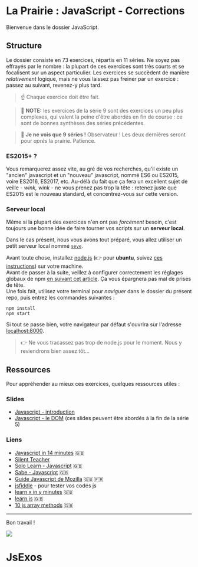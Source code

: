 # La Prairie : JavaScript - Corrections

Bienvenue dans le dossier JavaScript.

## Structure

Le dossier consiste en 73 exercices, répartis en 11 séries.
Ne soyez pas effrayés par le nombre : la plupart de ces exercices sont très courts et se focalisent sur un aspect particulier.
Les exercices se succèdent de manière _relativement_ logique, mais ne vous laissez pas freiner par un exercice : passez au suivant, revenez-y plus tard.

> ☝️ Chaque exercice doit être fait.

> 🤟 **NOTE:** les exercices de la série 9 sont des exercices un peu plus complexes, qui valent la peine d'être abordés en fin de course : ce sont de bonnes synthèses des séries précédentes.

> 🤔 **Je ne vois que 9 séries !** Observateur ! Les deux dernières seront pour _après_ la prairie. Patience.

### ES2015+ ?

Vous remarquerez assez vite, au gré de vos recherches, qu'il existe un "ancien" javascript et un "nouveau" javascript, nommé ES6 ou ES2015, voire ES2016, ES2017, etc.
Au-délà du fait que ça fera un excellent sujet de veille - *wink, wink* - ne vous prenez pas trop la tête : retenez juste que ES2015 est le nouveau standard, et concentrez-vous sur cette version.

### Serveur local

Même si la plupart des exercices n'en ont pas _forcément_ besoin, c'est toujours une bonne idée de faire tourner vos scripts sur un **serveur local**.

Dans le cas présent, nous vous avons tout préparé, vous allez utiliser un petit serveur local nommé [`seve`](https://github.com/leny/seve).

Avant toute chose, installez [node.js](https://nodejs.org/en) (👉 pour **ubuntu**, suivez [ces instructions](https://github.com/nodesource/distributions/blob/master/README.md#deb))  sur votre machine.  
Avant de passer à la suite, veillez à configurer correctement les réglages globaux de npm [en suivant cet article](https://docs.npmjs.com/resolving-eacces-permissions-errors-when-installing-packages-globally#manually-change-npms-default-directory). Ça vous épargnera pas mal de prises de tête.  
Une fois fait, utilisez votre terminal pour *naviguer* dans le dossier du présent repo, puis entrez les commandes suivantes :

	npm install
	npm start

Si tout se passe bien, votre navigateur par défaut s'ouvrira sur l'adresse [localhost:8000](https://localhost:8000).

> 👉 Ne vous tracassez pas trop de node.js pour le moment. Nous y reviendrons bien assez tôt...

## Ressources

Pour appréhender au mieux ces exercices, quelques ressources utiles :

### Slides

- [Javascript - introduction](https://docs.google.com/presentation/d/156vrNVBSOSy_YdHRKbaoqXfr3GALC2dtZFbaU-pR5eI/edit#slide=id.g35f391192_04)
- [Javascript - le DOM](https://docs.google.com/presentation/d/1zcucIJ-y8xyT5rjCE5hpPjBWq-RjIBusuXvIygfnqPQ/edit?usp=sharing) (ces slides peuvent être abordés à la fin de la série 5)

### Liens

- [Javascript in 14 minutes](https://jgthms.com/javascript-in-14-minutes/) 🇬🇧
- [Silent Teacher](http://silentteacher.toxicode.fr/)
- [Solo Learn - Javascript](https://www.sololearn.com/Course/JavaScript/) 🇬🇧
- [Sabe - Javascript](https://sabe.io/classes/javascript) 🇬🇧
- [Guide Javascript de Mozilla](https://developer.mozilla.org/fr/docs/Web/JavaScript/Guide/Apropos) 🇬🇧 🇫🇷
- [jsfiddle](https://jsfiddle.net/) - pour tester vos codes js
- [learn x in y minutes](https://learnxinyminutes.com/docs/javascript/) 🇬🇧
- [learn js](http://www.learn-js.org/) 🇬🇧
- [10 js array methods](https://dev.to/frugencefidel/10-javascript-array-methods-you-should-know-4lk3) 🇬🇧

* * *

Bon travail !

![](https://media.giphy.com/media/xT9DPPqwOCoxi3ASWc/giphy.gif)
# JsExos
